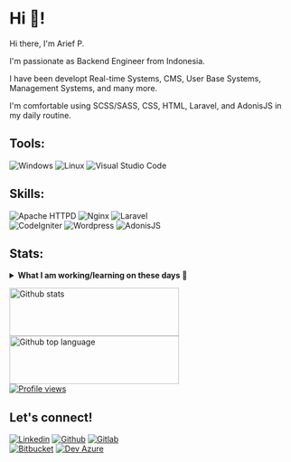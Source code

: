 # Hi 👋!

<p>Hi there, I'm Arief P.</p>
<p>I'm passionate as Backend Engineer from Indonesia.</p>
<p>I have been developt Real-time Systems, CMS, User Base Systems, Management Systems, and many more.</p>
<p>I'm comfortable using SCSS/SASS, CSS, HTML, Laravel, and AdonisJS in my daily routine.</p>

## Tools:

<p>
    <img src="https://img.shields.io/badge/-282a36?logo=windows&logoColor=blue" alt="Windows" title="Windows" />
    <img src="https://img.shields.io/badge/-282a36?logo=ubuntu" alt="Linux" title="Linux" /> 
    <img src="https://img.shields.io/badge/-282a36?logo=visual%20studio%20code&logoColor=blue" alt="Visual Studio Code" title="Visual Studio Code" /> <br />
</p>

## Skills:

<p>
    <img src="https://img.shields.io/badge/-000000?type=flat&logo=apache&logoColor=d12127" alt="Apache HTTPD" title="Apache HTTPD" />
    <img src="https://img.shields.io/badge/-000000?type=flat&logo=nginx&logoColor=009900" alt="Nginx" title="Nginx" />
    <img src="https://img.shields.io/badge/-000000?type=flat&logo=laravel" alt="Laravel" title="Laravel" /> <br />
    <img src="https://img.shields.io/badge/-000000?type=flat&logo=codeigniter" alt="CodeIgniter" title="CodeIgniter" />
    <img src="https://img.shields.io/badge/-000000?type=flat&logo=wordpress" alt="Wordpress" title="Wordpress" />
    <img src="https://img.shields.io/badge/-000000?type=flat&logo=adonisjs&logoColor=darkblue" alt="AdonisJS" title="AdonisJS" /> <br />
</p>

## Stats:

<p>
    <details>
        <summary><strong>What I am working/learning on these days 🚀</strong></summary>
                - 🔭 I’m currently available for hiring as Full Stack Developer. <br />
                - 💬 Ask me about programming. <br />
                - 📫 How to reach me: <a href="https://id.linkedin.com/in/ariefid" target="_blank" title="Linkedin"><img src="https://img.shields.io/badge/-0a66c1?style=flat&logo=linkedin" alt="Linkedin" /></a> <br />
                - 😄 Pronouns: he/him. <br />
                - ⚡ Fun fact: Modern application enthusiast. <br />
    </details>
</p>
<p>
    <a href="https://github-readme-stats.vercel.app/api?username=ariefid&show_icons=true&hide_border=true&theme=dracula&show_owner=true&hide=stars,contribs&count_private=true&include_all_commits=true" target="_blank" title="Github stats"><img src="https://github-readme-stats.vercel.app/api?username=ariefid&show_icons=true&hide_border=true&theme=dracula&show_owner=true&hide=stars,contribs&count_private=true&include_all_commits=true" alt="Github stats" width="300" height="85" /></a>
    <a href="https://github-readme-stats.vercel.app/api/top-langs?username=ariefid&show_icons=true&hide_border=true&theme=dracula&show_owner=true" target="_blank" title="Github top language"><img src="https://github-readme-stats.vercel.app/api/top-langs?username=ariefid&show_icons=true&hide_border=true&theme=dracula&show_owner=true" alt="Github top language" width="300" height="85" /></a> <br />
    <a href="https://gpvc.arturio.dev/ariefid" target="_blank" title="Profile views"><img src="https://gpvc.arturio.dev/ariefid" alt="Profile views" /></a> <br />
</p>

## Let's connect!

<p>
    <a href="https://id.linkedin.com/in/ariefid" target="_blank" title="Linkedin"><img src="https://img.shields.io/badge/-0a66c1?style=flat&logo=linkedin" alt="Linkedin" /></a>  
    <a href="https://github.com/ariefid" target="_blank" title="Github"><img src="https://img.shields.io/badge/-282a36?style=flat&logo=github" alt="Github" /></a> 
    <a href="https://gitlab.com/ariefid" target="_blank" title="Gitlab"><img src="https://img.shields.io/badge/-2838cb?style=flat&logo=gitlab" alt="Gitlab" /></a> <br />
    <a href="https://bitbucket.org/ariefid" target="_blank" title="Bitbucket"><img src="https://img.shields.io/badge/-0747a6?style=flat&logo=bitbucket" alt="Bitbucket" /></a> 
    <a href="https://dev.azure.com/ariefid/ariefid" target="_blank" title="Dev Azure"><img src="https://img.shields.io/badge/-090d1d?style=flat&logo=microsoft" alt="Dev Azure" /></a> <br />
</p>
